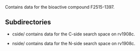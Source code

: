 Contains data for the bioactive compound F2515-1397.

## Subdirectories

- cside/ contains data for the C-side search space on rv1908c.

- nside/ contains data for the N-side search space on rv1908c.

